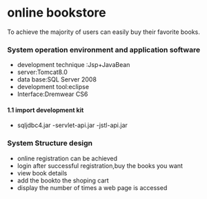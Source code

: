 # online bookstore


To achieve the majority of users can easily buy their favorite books.

  
### System operation environment and application software

  - development technique :Jsp+JavaBean
  - server:Tomcat8.0
  - data base:SQL Server 2008
  - development tool:eclipse
  - Interface:Dremwear CS6
  
#### 1.1 import development kit
   - sqljdbc4.jar
   -servlet-api.jar
   -jstl-api.jar
   
### System Structure design
- online registration can be achieved
- login after successful registration,buy the books you want
- view book details
- add the bookto the shoping cart
- display the number of times a web page is accessed
